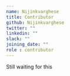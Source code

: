 ```yaml
---
name: Nijinkvarghese
title: Contributor
github: Nijinkvarghese
twitter: ""
linkedin: ""
slack: ""
joining_date: ""
role : contributor
---
```


Still waiting for this
